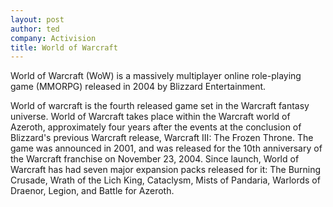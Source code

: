 ```yaml
---
layout: post
author: ted
company: Activision
title: World of Warcraft
---
```

<!-- Post under GAMES -->
World of Warcraft (WoW) is a massively multiplayer online role-playing game (MMORPG) released in 2004 by Blizzard Entertainment.

World of warcraft is the fourth released game set in the Warcraft fantasy universe. World of Warcraft takes place within the Warcraft world of Azeroth, approximately four years after the events at the conclusion of Blizzard's previous Warcraft release, Warcraft III: The Frozen Throne. The game was announced in 2001, and was released for the 10th anniversary of the Warcraft franchise on November 23, 2004. Since launch, World of Warcraft has had seven major expansion packs released for it: The Burning Crusade, Wrath of the Lich King, Cataclysm, Mists of Pandaria, Warlords of Draenor, Legion, and Battle for Azeroth.